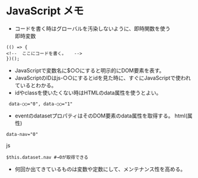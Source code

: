 # JavaScript メモ

* コードを書く時はグローバルを汚染しないように、即時関数を使う  
 即時変数  
 ```
 (() => {
<!--  ここにコードを書く。   -->
 })();
 ```
* JavaScriptで変数名に$○○にすると明示的にDOM要素を表す。
* JavaScriptのIDはjs-○○にするとidを見た時に、すぐにJavaScriptで使われているとわかる。
* idやclassを使いたくない時はHTMLのdata属性を使うとよい。
```
 data-○○="0", data-○○="1"
```
* eventのdatasetプロパティはそのDOM要素のdata属性を取得する。
html(属性) 
```
data-nav="0"
```  
js 
```
$this.dataset.nav #→0が取得できる
```
* 何回か出てきているものは変数や定数にして、メンテナンス性を高める。  

